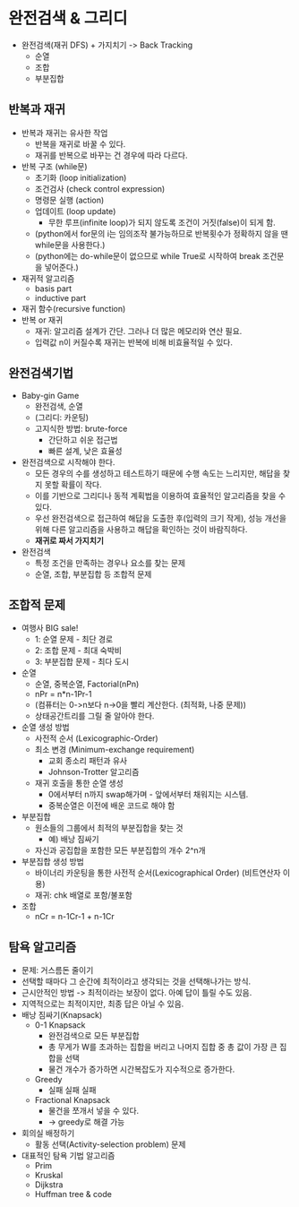 # 완전검색 & 그리디

* 완전검색(재귀 DFS) + 가지치기 -> Back Tracking
  * 순열
  * 조합
  * 부분집합

## 반복과 재귀

* 반복과 재귀는 유사한 작업
  * 반복을 재귀로 바꿀 수 있다.
  * 재귀를 반복으로 바꾸는 건 경우에 따라 다르다.
* 반복 구조 (while문)
  * 초기화 (loop initialization)
  * 조건검사 (check control expression)
  * 명령문 실행 (action)
  * 업데이트 (loop update)
    * 무한 루프(infinite loop)가 되지 않도록 조건이 거짓(false)이 되게 함.
  * (python에서 for문의 i는 임의조작 불가능하므로 반복횟수가 정확하지 않을 땐 while문을 사용한다.)
  * (python에는 do-while문이 없으므로 while True로 시작하여 break 조건문을 넣어준다.)
* 재귀적 알고리즘
  * basis part
  * inductive part
* 재귀 함수(recursive function)
* 반복 or 재귀
  * 재귀: 알고리즘 설계가 간단. 그러나 더 많은 메모리와 연산 필요.
  * 입력값 n이 커질수록 재귀는 반복에 비해 비효율적일 수 있다.

## 완전검색기법

* Baby-gin Game
  * 완전검색, 순열
  * (그리디: 카운팅)
  * 고지식한 방법: brute-force
    * 간단하고 쉬운 접근법
    * 빠른 설계, 낮은 효율성
* 완전검색으로 시작해야 한다.
  * 모든 경우의 수를 생성하고 테스트하기 때문에 수행 속도는 느리지만, 해답을 찾지 못할 확률이 작다.
  * 이를 기반으로 그리디나 동적 계획법을 이용하여 효율적인 알고리즘을 찾을 수 있다.
  * 우선 완전검색으로 접근하여 해답을 도출한 후(입력의 크기 작게), 성능 개선을 위해 다른 알고리즘을 사용하고 해답을 확인하는 것이 바람직하다.
  * **재귀로 짜서 가지치기**
* 완전검색
  * 특정 조건을 만족하는 경우나 요소를 찾는 문제
  * 순열, 조합, 부분집합 등 조합적 문제

## 조합적 문제

* 여행사 BIG sale!
  * 1: 순열 문제 - 최단 경로
  * 2: 조합 문제 - 최대 숙박비
  * 3: 부분집합 문제 - 최다 도시
* 순열
  * 순열, 중복순열, Factorial(nPn)
  * nPr = n*n-1Pr-1
  * (컴퓨터는 0->n보다 n->0을 빨리 계산한다. (최적화, 나중 문제))
  * 상태공간트리를 그릴 줄 알아야 한다.
* 순열 생성 방법
  * 사전적 순서 (Lexicographic-Order)
  * 최소 변경 (Minimum-exchange requirement)
    * 교회 종소리 패턴과 유사
    * Johnson-Trotter 알고리즘
  * 재귀 호출을 통한 순열 생성
    * 0에서부터 n까지 swap해가며 - 앞에서부터 채워지는 시스템.
    * 중복순열은 이전에 배운 코드로 해야 함
* 부분집합
  * 원소들의 그룹에서 최적의 부분집합을 찾는 것
    * 예) 배낭 짐싸기
  * 자신과 공집합을 포함한 모든 부분집합의 개수 2^n개
* 부분집합 생성 방법
  * 바이너리 카운팅을 통한 사전적 순서(Lexicographical Order) (비트연산자 이용)
  * 재귀: chk 배열로 포함/불포함
* 조합
  * nCr = n-1Cr-1 + n-1Cr

## 탐욕 알고리즘

* 문제: 거스름돈 줄이기
* 선택할 때마다 그 순간에 최적이라고 생각되는 것을 선택해나가는 방식.
* 근시안적인 방법 -> 최적이라는 보장이 없다. 아예 답이 틀릴 수도 있음.
* 지역적으로는 최적이지만, 최종 답은 아닐 수 있음.
* 배낭 짐싸기(Knapsack)
  * 0-1 Knapsack
    * 완전검색으로 모든 부분집합
    * 총 무게가 W를 초과하는 집합을 버리고 나머지 집합 중 총 값이 가장 큰 집합을 선택
    * 물건 개수가 증가하면 시간복잡도가 지수적으로 증가한다.
  * Greedy
    * 실패 실패 실패
  * Fractional Knapsack
    * 물건을 쪼개서 넣을 수 있다.
    * -> greedy로 해결 가능
* 회의실 배정하기
  * 활동 선택(Activity-selection problem) 문제
* 대표적인 탐욕 기법 알고리즘
  * Prim
  * Kruskal
  * Dijkstra
  * Huffman tree & code